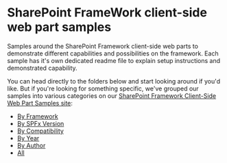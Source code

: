 # SharePoint FrameWork client-side web part samples

Samples around the SharePoint Framework client-side web parts to demonstrate different capabilities and possibilities on the framework. Each sample has it's own dedicated readme file to explain setup instructions and demonstrated capability.

You can head directly to the folders below and start looking around if you'd like. But if you're looking for something specific, we've grouped our samples into various categories on our [
SharePoint Framework Client-Side Web Part Samples site](https://sharepoint.github.io/sp-dev-fx-webparts):

- [By Framework](https://pnp.github.io/sp-dev-fx-webparts/samples/framework/)
- [By SPFx Version](https://pnp.github.io/sp-dev-fx-webparts/samples/spfx/)
- [By Compatibility](https://pnp.github.io/sp-dev-fx-webparts/samples/compatibility/)
- [By Year](https://pnp.github.io/sp-dev-fx-webparts/samples/year/)
- [By Author](https://pnp.github.io/sp-dev-fx-webparts/samples/author/)
- [All](https://pnp.github.io/sp-dev-fx-webparts/samples/all/)
